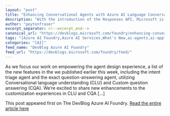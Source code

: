 ```yaml
---
layout: "post"
title: "Enhancing Conversational Agents with Azure AI Language Conversational Language Understanding and Custom Question Answering"
description: "With the introduction of the Responses API, Microsoft is enabling a new standard for AI development ..."
author: "peytonfraser"
excerpt_separator: <!--excerpt_end-->
canonical_url: "https://devblogs.microsoft.com/foundry/enhancing-conversational-agents-with-azure-ai-language-conversational-language-understanding-and-custom-question-answering/"
tags: "[Azure AI Foundry,Azure AI Services,What's New,ai-agents,ai-applications,azure,Azure AI Foundry Labs,Azure AI Language,conversational AI,Microsoft Build]"
categories: "[AI]"
feed_name: "DevBlog Azure AI Foundry"
feed_url: "https://devblogs.microsoft.com/foundry/feed/"
---
```


As we focus our work on empowering the agent design experience, a list of the new features in the we published earlier this week, including the intent triage agent and the exact question-answering agent, utilizing Conversational language understanding (CLU) and Custom question answering (CQA). We’re excited to share new enhancements to the customization experiences in CLU and CQA [...]<!--excerpt_end-->

This post appeared first on The DevBlog Azure AI Foundry. [Read the entire article here](https://devblogs.microsoft.com/foundry/enhancing-conversational-agents-with-azure-ai-language-conversational-language-understanding-and-custom-question-answering/)

